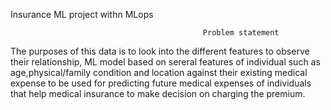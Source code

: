 Insurance ML project withn MLops

                                               Problem statement

The purposes of this data is to look into the different features to observe their relationship,
ML model based on sereral features of individual such as age,physical/family condition and location
against their existing medical expense to be used for predicting future medical expenses of 
individuals that help medical insurance to make decision on charging the premium.
                  